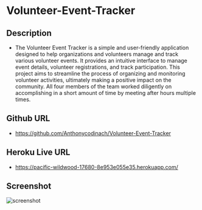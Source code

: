 # Volunteer-Event-Tracker


## Description
* The Volunteer Event Tracker is a simple and user-friendly application designed to help organizations and volunteers manage and track various volunteer events. It provides an intuitive interface to manage event details, volunteer registrations, and track participation. This project aims to streamline the process of organizing and monitoring volunteer activities, ultimately making a positive impact on the community. All four members of the team worked diligently on accomplishing in a short amount of time by meeting after hours multiple times.


## Github URL
* https://github.com/Anthonycodinach/Volunteer-Event-Tracker 

## Heroku Live URL
*  https://pacific-wildwood-17680-8e953e055e35.herokuapp.com/

## Screenshot
![screenshot](./public/images/Screenshot%202023-07-21%20at%2012.00.51%20AM.png)
